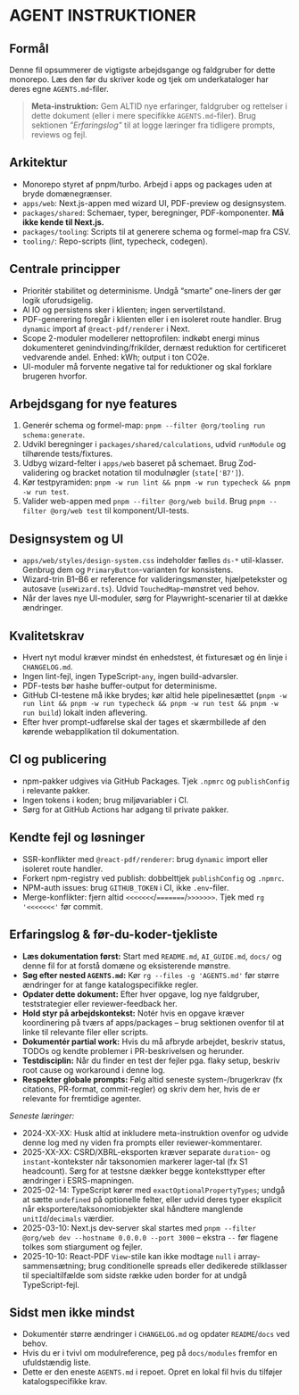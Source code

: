 # AGENT INSTRUKTIONER

## Formål
Denne fil opsummerer de vigtigste arbejdsgange og faldgruber for dette monorepo. Læs den før du skriver kode og tjek om underkataloger har deres egne `AGENTS.md`-filer.

> **Meta-instruktion:** Gem ALTID nye erfaringer, faldgruber og rettelser i dette dokument (eller i mere specifikke `AGENTS.md`-filer). Brug sektionen _"Erfaringslog"_ til at logge læringer fra tidligere prompts, reviews og fejl.

## Arkitektur
- Monorepo styret af pnpm/turbo. Arbejd i apps og packages uden at bryde domænegrænser.
- `apps/web`: Next.js-appen med wizard UI, PDF-preview og designsystem.
- `packages/shared`: Schemaer, typer, beregninger, PDF-komponenter. **Må ikke kende til Next.js.**
- `packages/tooling`: Scripts til at generere schema og formel-map fra CSV.
- `tooling/`: Repo-scripts (lint, typecheck, codegen).

## Centrale principper
- Prioritér stabilitet og determinisme. Undgå “smarte” one-liners der gør logik uforudsigelig.
- Al IO og persistens sker i klienten; ingen servertilstand.
- PDF-generering foregår i klienten eller i en isoleret route handler. Brug `dynamic` import af `@react-pdf/renderer` i Next.
- Scope 2-moduler modellerer nettoprofilen: indkøbt energi minus dokumenteret genindvinding/frikilder, dernæst reduktion for certificeret vedvarende andel. Enhed: kWh; output i ton CO2e.
- UI-moduler må forvente negative tal for reduktioner og skal forklare brugeren hvorfor.

## Arbejdsgang for nye features
1. Generér schema og formel-map: `pnpm --filter @org/tooling run schema:generate`.
2. Udvikl beregninger i `packages/shared/calculations`, udvid `runModule` og tilhørende tests/fixtures.
3. Udbyg wizard-felter i `apps/web` baseret på schemaet. Brug Zod-validering og bracket notation til modulnøgler (`state['B7']`).
4. Kør testpyramiden: `pnpm -w run lint && pnpm -w run typecheck && pnpm -w run test`.
5. Valider web-appen med `pnpm --filter @org/web build`. Brug `pnpm --filter @org/web test` til komponent/UI-tests.

## Designsystem og UI
- `apps/web/styles/design-system.css` indeholder fælles `ds-*` util-klasser. Genbrug dem og `PrimaryButton`-varianten for konsistens.
- Wizard-trin B1–B6 er reference for valideringsmønster, hjælpetekster og autosave (`useWizard.ts`). Udvid `TouchedMap`-mønstret ved behov.
- Når der laves nye UI-moduler, sørg for Playwright-scenarier til at dække ændringer.

## Kvalitetskrav
- Hvert nyt modul kræver mindst én enhedstest, ét fixturesæt og én linje i `CHANGELOG.md`.
- Ingen lint-fejl, ingen TypeScript-`any`, ingen build-advarsler.
- PDF-tests bør hashe buffer-output for determinisme.
- GitHub CI-testene må ikke brydes; kør altid hele pipelinesættet (`pnpm -w run lint && pnpm -w run typecheck && pnpm -w run test && pnpm -w run build`) lokalt inden aflevering.
- Efter hver prompt-udførelse skal der tages et skærmbillede af den kørende webapplikation til dokumentation.

## CI og publicering
- npm-pakker udgives via GitHub Packages. Tjek `.npmrc` og `publishConfig` i relevante pakker.
- Ingen tokens i koden; brug miljøvariabler i CI.
- Sørg for at GitHub Actions har adgang til private pakker.

## Kendte fejl og løsninger
- SSR-konflikter med `@react-pdf/renderer`: brug `dynamic` import eller isoleret route handler.
- Forkert npm-registry ved publish: dobbelttjek `publishConfig` og `.npmrc`.
- NPM-auth issues: brug `GITHUB_TOKEN` i CI, ikke `.env`-filer.
- Merge-konflikter: fjern altid `<<<<<<<`/`=======`/`>>>>>>>`. Tjek med `rg '<<<<<<<'` før commit.

## Erfaringslog & før-du-koder-tjekliste
- **Læs dokumentation først:** Start med `README.md`, `AI_GUIDE.md`, `docs/` og denne fil for at forstå domæne og eksisterende mønstre.
- **Søg efter nested `AGENTS.md`:** Kør `rg --files -g 'AGENTS.md'` før større ændringer for at fange katalogspecifikke regler.
- **Opdater dette dokument:** Efter hver opgave, log nye faldgruber, teststrategier eller reviewer-feedback her.
- **Hold styr på arbejdskontekst:** Notér hvis en opgave kræver koordinering på tværs af apps/packages – brug sektionen ovenfor til at linke til relevante filer eller scripts.
- **Dokumentér partial work:** Hvis du må afbryde arbejdet, beskriv status, TODOs og kendte problemer i PR-beskrivelsen og herunder.
- **Testdisciplin:** Når du finder en test der fejler pga. flaky setup, beskriv root cause og workaround i denne log.
- **Respekter globale prompts:** Følg altid seneste system-/brugerkrav (fx citations, PR-format, commit-regler) og skriv dem her, hvis de er relevante for fremtidige agenter.

_Seneste læringer:_
- 2024-XX-XX: Husk altid at inkludere meta-instruktion ovenfor og udvide denne log med ny viden fra prompts eller reviewer-kommentarer.
- 2025-XX-XX: CSRD/XBRL-eksporten kræver separate `duration`- og `instant`-kontekster når taksonomien markerer lager-tal (fx S1 headcount). Sørg for at testsne dækker begge konteksttyper efter ændringer i ESRS-mapningen.
- 2025-02-14: TypeScript kører med `exactOptionalPropertyTypes`; undgå at sætte `undefined` på optionelle felter, eller udvid deres typer eksplicit når eksportere/taksonomiobjekter skal håndtere manglende `unitId`/`decimals` værdier.
- 2025-03-10: Next.js dev-server skal startes med `pnpm --filter @org/web dev --hostname 0.0.0.0 --port 3000` – ekstra `--` før flagene tolkes som stiargument og fejler.
- 2025-10-10: React-PDF `View`-stile kan ikke modtage `null` i array-sammensætning; brug conditionelle spreads eller dedikerede stilklasser til specialtilfælde som sidste række uden border for at undgå TypeScript-fejl.

## Sidst men ikke mindst
- Dokumentér større ændringer i `CHANGELOG.md` og opdater `README`/`docs` ved behov.
- Hvis du er i tvivl om modulreference, peg på `docs/modules` fremfor en ufuldstændig liste.
- Dette er den eneste `AGENTS.md` i repoet. Opret en lokal fil hvis du tilføjer katalogspecifikke krav.
